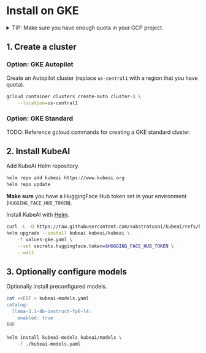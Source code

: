 # Install on GKE

<details markdown="1">
<summary>TIP: Make sure you have enough quota in your GCP project.</summary>
Open the cloud console quotas page: https://console.cloud.google.com/iam-admin/quotas. Make sure your project is selected in the top left.

There are 3 critical quotas you will need to verify for this guide. The minimum value here is assuming that you have nothing else running in your project.

| Quota                      | Location      | Min Value |
|----------------------------|---------------|-----------|
| Preemptible TPU v5 Lite Podslice chips | `<your-region>` | 8 |
| Preemptible NVIDIA L4 GPUs | `<your-region>` | 2       |
| GPUs (all regions)         | -             | 2         |
| CPUs (all regions)         | -             | 24        |

See the following screenshot examples of how these quotas appear in the console:

![Preemptible TPU v5 Lite Podslice chips](../screenshots/gcp-tpu-preemptible-v5e-quota.png)

![Regional Preemptible L4 Quota Screenshot](../screenshots/gcp-quota-preemptible-nvidia-l4-gpus-regional.png)

![Global GPUs Quota Screenshot](../screenshots/gcp-gpus-all-regions.png)

![Global CPUs Quota Screenshot](../screenshots/gcp-cpus-all-regions.png)

</details>

## 1. Create a cluster

### Option: GKE Autopilot

Create an Autopilot cluster (replace `us-central1` with a region that you have quota).

```bash
gcloud container clusters create-auto cluster-1 \
    --location=us-central1
```

### Option: GKE Standard

TODO: Reference gcloud commands for creating a GKE standard cluster.

## 2. Install KubeAI

Add KubeAI Helm repository.

```bash
helm repo add kubeai https://www.kubeai.org
helm repo update
```

**Make sure** you have a HuggingFace Hub token set in your environment (`HUGGING_FACE_HUB_TOKEN`).

Install KubeAI with [Helm](https://helm.sh/docs/intro/install/).

```bash
curl -L -O https://raw.githubusercontent.com/substratusai/kubeai/refs/heads/main/charts/kubeai/values-gke.yaml
helm upgrade --install kubeai kubeai/kubeai \
    -f values-gke.yaml \
    --set secrets.huggingface.token=$HUGGING_FACE_HUB_TOKEN \
    --wait
```

## 3. Optionally configure models

Optionally install preconfigured models.

```bash
cat <<EOF > kubeai-models.yaml
catalog:
  llama-3.1-8b-instruct-fp8-l4:
    enabled: true
EOF

helm install kubeai-models kubeai/models \
    -f ./kubeai-models.yaml
```